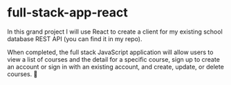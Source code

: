 # full-stack-app-react

In this grand project I will use React to create a client for my existing school database REST API (you can find it in my repo). <br/>

When completed, the full stack JavaScript application will allow users to view a list of courses and the detail for a specific course, sign up to create an account or sign in with an existing account, and create, update, or delete courses. :tada:
